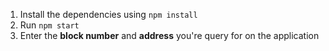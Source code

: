 1. Install the dependencies using ```npm install```
2. Run ```npm start```
3. Enter the **block number** and **address** you're query for on the application
